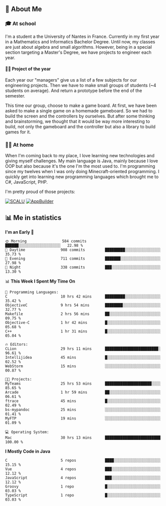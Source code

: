 ## 👀 About Me

### 🎓 At school

I'm a student a the University of Nantes in France. Currently in my first year in a Mathematics and Informatics Bachelor Degree. Until now, my classes are just about algebra and small algorithms. However, being in a special section targeting a Master's Degree, we have projects to engineer each year. 

#### 🔧🔬 Project of the year

Each year our "managers" give us a list of a few subjects for our engineering projects. Then we have to make small groups of students (~4 students on average). And return a prototype before the end of the semester.

This time our group, choose to make a game board. At first, we have been asked to make a single game on a homemade gameboard. So we had to build the screen and the controllers by ourselves. 
But after some thinking and brainstorming, we thought that it would be way more interesting to build, not only the gameboard and the controller but also a library to build games for it.

### 👨‍💻 At home

When I'm coming back to my place, I love learning new technologies and giving myself challenges. My main language is Java, mainly because I love OOP but also because it's the one I'm the most used to. I'm programming since my twelves when I was only doing Minecraft-oriented programming.  I quickly get into learning new programming languages which brought me to C#, JavaScript, PHP. 

I'm pretty proud of those projects:

[![SCALU](https://github-readme-stats.vercel.app/api/pin?username=renardfute&repo=SCALU)](https://github.com/renardfute/scalu)
[![AppBuilder](https://github-readme-stats.vercel.app/api/pin?username=pulsedev2&repo=AppBuilder)](https://github.com/pulsedev2/AppBuilder)

## 📊 Me in statistics
<!--START_SECTION:waka-->
**I'm an Early 🐤** 

```text
🌞 Morning                584 commits         ██████░░░░░░░░░░░░░░░░░░░   22.98 % 
🌆 Daytime                908 commits         █████████░░░░░░░░░░░░░░░░   35.73 % 
🌃 Evening                711 commits         ███████░░░░░░░░░░░░░░░░░░   27.98 % 
🌙 Night                  338 commits         ███░░░░░░░░░░░░░░░░░░░░░░   13.30 % 
```


📊 **This Week I Spent My Time On** 

```text
💬 Programming Languages: 
C                        10 hrs 42 mins      █████████░░░░░░░░░░░░░░░░   35.42 % 
ObjectiveC               9 hrs 54 mins       ████████░░░░░░░░░░░░░░░░░   32.77 % 
Makefile                 2 hrs 56 mins       ██░░░░░░░░░░░░░░░░░░░░░░░   09.75 % 
Objective-C              1 hr 42 mins        █░░░░░░░░░░░░░░░░░░░░░░░░   05.68 % 
C++                      1 hr 31 mins        █░░░░░░░░░░░░░░░░░░░░░░░░   05.04 % 

🔥 Editors: 
CLion                    29 hrs 11 mins      ████████████████████████░   96.61 % 
Intellijidea             45 mins             █░░░░░░░░░░░░░░░░░░░░░░░░   02.52 % 
WebStorm                 15 mins             ░░░░░░░░░░░░░░░░░░░░░░░░░   00.87 % 

🐱‍💻 Projects: 
MyTeams                  25 hrs 53 mins      █████████████████████░░░░   85.65 % 
Arcade                   1 hr 59 mins        ██░░░░░░░░░░░░░░░░░░░░░░░   06.61 % 
ftrace                   45 mins             █░░░░░░░░░░░░░░░░░░░░░░░░   02.49 % 
bs-mypandoc              25 mins             ░░░░░░░░░░░░░░░░░░░░░░░░░   01.41 % 
MyFTP                    19 mins             ░░░░░░░░░░░░░░░░░░░░░░░░░   01.09 % 

💻 Operating System: 
Mac                      30 hrs 13 mins      █████████████████████████   100.00 % 
```

**I Mostly Code in Java** 

```text
C                        5 repos             ████░░░░░░░░░░░░░░░░░░░░░   15.15 % 
Vue                      4 repos             ███░░░░░░░░░░░░░░░░░░░░░░   12.12 % 
JavaScript               4 repos             ███░░░░░░░░░░░░░░░░░░░░░░   12.12 % 
Groovy                   1 repo              █░░░░░░░░░░░░░░░░░░░░░░░░   03.03 % 
TypeScript               1 repo              █░░░░░░░░░░░░░░░░░░░░░░░░   03.03 % 
```




<!--END_SECTION:waka-->
